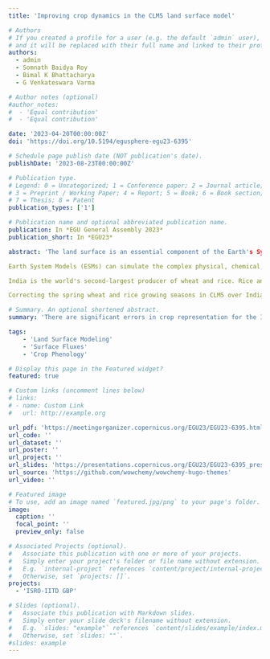 ```yaml
---
title: 'Improving crop dynamics in the CLM5 land surface model'

# Authors
# If you created a profile for a user (e.g. the default `admin` user), write the username (folder name) here
# and it will be replaced with their full name and linked to their profile.
authors:
  - admin
  - Somnath Baidya Roy
  - Bimal K Bhattacharya
  - G Venkateswara Varma

# Author notes (optional)
#author_notes:
#  - 'Equal contribution'
#  - 'Equal contribution'

date: '2023-04-20T00:00:00Z'
doi: 'https://doi.org/10.5194/egusphere-egu23-6395'

# Schedule page publish date (NOT publication's date).
publishDate: '2023-08-23T00:00:00Z'

# Publication type.
# Legend: 0 = Uncategorized; 1 = Conference paper; 2 = Journal article;
# 3 = Preprint / Working Paper; 4 = Report; 5 = Book; 6 = Book section;
# 7 = Thesis; 8 = Patent
publication_types: ['1']

# Publication name and optional abbreviated publication name.
publication: In *EGU General Assembly 2023*
publication_short: In *EGU23*

abstract: 'The land surface is an essential component of the Earth's System that interacts with the atmosphere via mass, momentum, and energy exchange. Croplands are one of the most common types of land use. Therefore, a comprehensive understanding of land-atmosphere interactions requires understanding the biogeochemical and biogeophysical processes and interactions in agroecosystems.

Earth System Models (ESMs) can simulate the complex physical, chemical, and biological processes within and between the earth's land, atmosphere, ocean, and other spheres. Croplands have not received adequate attention in ESMs and were previously represented as grasslands. Land components in ESMs, such as the Community Land Model version 5 (CLM5) in the Community Earth System Model (CESM), have recently begun to include specific crops. The addition of crops to land models improved the simulation of energy, carbon, and water fluxes from land. CLM5 can represent a wide range of crops all over the world. However, there are significant errors in crop representation for the Indian region, including cropping areas, cropping season, irrigation, and crop characteristics. CLM5's estimated annual yield of wheat and rice has significant biases compared to UN-FAO estimates due to differences in growing seasons. Furthermore, observational data on the phenology of spring wheat and rice are scarce in the Indian region. As a result, crop growth model simulations in the Indian region suffer from poor calibration and validation.

India is the world's second-largest producer of wheat and rice. Rice and wheat croplands cover more than 70 million ha combined. The current study aims to improve CLM5's representation of spring wheat and rice crops. This is accomplished by incorporating a crop planting window based on observations, wheat and rice cultivated area and irrigated cropland maps from district-level data. To further improve the crop models, we digitized historical crop phenology data and used them for model calibration and validation.

Correcting the spring wheat and rice growing seasons in CLM5 over India has greatly improved crop phenology, yield, and irrigation pattern. As a result, the energy, carbon, and water fluxes are better estimated than the default CLM5 model. If the improved CLM5 is incorporated into the CESM, this can also improve the simulation of atmospheric phenomena.'

# Summary. An optional shortened abstract.
summary: 'There are significant errors in crop representation for the Indian region, including cropping areas, cropping season, irrigation, and crop characteristics. CLM5's estimated annual yield of wheat and rice has significant biases compared to UN-FAO estimates due to differences in growing seasons. Furthermore, observational data on the phenology of spring wheat and rice are scarce in the Indian region. As a result, crop growth model simulations in the Indian region suffer from poor calibration and validation. Improving the spring wheat and rice growing seasons in CLM5 over India has greatly improved crop phenology, yield, and irrigation pattern. As a result, the energy, carbon, and water fluxes are better estimated than the default CLM5 model.'

tags: 
    - 'Land Surface Modeling'
    - 'Surface Fluxes'
    - 'Crop Phenology'

# Display this page in the Featured widget?
featured: true

# Custom links (uncomment lines below)
# links:
# - name: Custom Link
#   url: http://example.org

url_pdf: 'https://meetingorganizer.copernicus.org/EGU23/EGU23-6395.html?pdf'
url_code: ''
url_dataset: ''
url_poster: ''
url_project: ''
url_slides: 'https://presentations.copernicus.org/EGU23/EGU23-6395_presentation-h557244.pdf'
url_source: 'https://github.com/wowchemy/wowchemy-hugo-themes'
url_video: ''

# Featured image
# To use, add an image named `featured.jpg/png` to your page's folder.
image:
  caption: ''
  focal_point: ''
  preview_only: false

# Associated Projects (optional).
#   Associate this publication with one or more of your projects.
#   Simply enter your project's folder or file name without extension.
#   E.g. `internal-project` references `content/project/internal-project/index.md`.
#   Otherwise, set `projects: []`.
projects:
  - 'ISRO-IITD GBP'

# Slides (optional).
#   Associate this publication with Markdown slides.
#   Simply enter your slide deck's filename without extension.
#   E.g. `slides: "example"` references `content/slides/example/index.md`.
#   Otherwise, set `slides: ""`.
#slides: example
---
```

